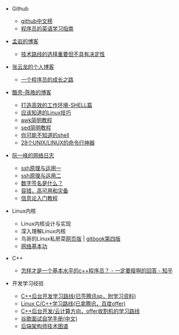- Github

  - [github中文榜](https://github.com/kon9chunkit/GitHub-Chinese-Top-Charts) 
  - [程序员的英语学习指南](https://github.com/yujiangshui/A-Programmers-Guide-to-English)

- [孟岩的博客](https://blog.csdn.net/myan)

  - [技术路线的选择重要但不具有决定性](https://blog.csdn.net/myan/article/details/3247071)

- [张云龙的个人博客](https://github.com/fouber/blog)
  - [一个程序员的成长之路](https://github.com/fouber/blog/issues/41)

- [酷壳-陈皓的博客](https://coolshell.cn/)

  - [打造高效的工作环境-SHELL篇](https://coolshell.cn/articles/19219.html?utm_source=tuicool&utm_medium=referral)
  - [应该知道的Linux技巧](https://coolshell.cn/articles/8883.html)
  - [awk简明教程](https://coolshell.cn/articles/9070.html?utm_source=tuicool&utm_medium=referral)
  - [sed简明教程](https://coolshell.cn/articles/9104.html?utm_source=tuicool&utm_medium=referral)
  - [你可能不知道的shell](https://coolshell.cn/articles/8619.html)
  - [28个UNIX/LINUX的命令行神器](https://coolshell.cn/articles/7829.html)

- [阮一峰的网络日志]()

  - [ssh原理与运用一](https://www.ruanyifeng.com/blog/2011/12/ssh_remote_login.html)
  - [ssh原理与运用二](http://www.ruanyifeng.com/blog/2011/12/ssh_port_forwarding.html)
  - [数字签名是什么？](http://www.ruanyifeng.com/blog/2011/08/what_is_a_digital_signature.html)
  - [容错，高可用和灾备](http://www.ruanyifeng.com/blog/2019/11/fault-tolerance.html)
  - [信息论入门教程](http://www.ruanyifeng.com/blog/2019/08/information-theory.html)

- Linux内核

  - Linux内核设计与实现
  - 深入理解Linux内核
  - 鸟哥的Linux私房菜[网页版](http://cn.linux.vbird.org/) | [gitbook第四版](https://wizardforcel.gitbooks.io/vbird-linux-basic-4e/content/index.html)
  - [网络基本功]( )
  
- C++

  - [怎样才是一个基本水平的c++程序员？ - 一定要瘦啊的回答 - 知乎](https://www.zhihu.com/question/51907924/answer/128509092)

- 开发学习经验

  - [C++后台开发学习路线(已签腾讯sp，附学习资料)](https://zhuanlan.zhihu.com/p/61457047)
  - [Linux C/C++学习路线(已拿腾讯，百度offer)](https://www.itcodemonkey.com/article/14737.html)
  - [C++后台开发/云计算方向，offer收割机的学习路线](https://zhuanlan.zhihu.com/p/65432202)
  - [谷歌面试自学手册(中文)](https://github.com/jwasham/coding-interview-university/blob/master/translations/README-cn.md)
  - [后端架构师技术图谱](https://github.com/xingshaocheng/architect-awesome)

